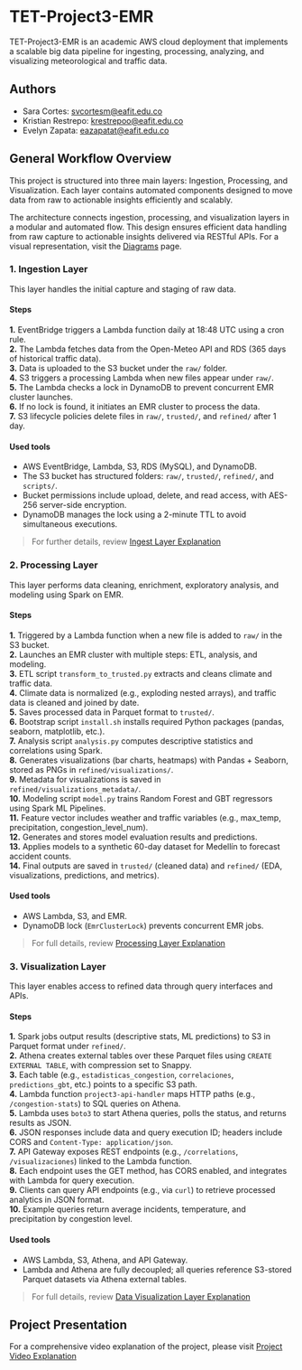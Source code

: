 # TET-Project3-EMR

TET-Project3-EMR is an academic AWS cloud deployment that implements a scalable big data pipeline for ingesting, processing, analyzing, and visualizing meteorological and traffic data.

## Authors
- Sara Cortes: svcortesm@eafit.edu.co
- Kristian Restrepo: krestrepoo@eafit.edu.co
- Evelyn Zapata: eazapatat@eafit.edu.co

## General Workflow Overview
This project is structured into three main layers: Ingestion, Processing, and Visualization. Each layer contains automated components designed to move data from raw to actionable insights efficiently and scalably.

The architecture connects ingestion, processing, and visualization layers in a modular and automated flow. This design ensures efficient data handling from raw capture to actionable insights delivered via RESTful APIs.
For a visual representation, visit the [Diagrams](https://github.com/SaraCmque/TET-Project3-EMR/wiki/Diagrams) page.

### 1. Ingestion Layer
This layer handles the initial capture and staging of raw data.

#### Steps
**1.** EventBridge triggers a Lambda function daily at 18:48 UTC using a cron rule.  
**2.** The Lambda fetches data from the Open-Meteo API and RDS (365 days of historical traffic data).  
**3.** Data is uploaded to the S3 bucket under the `raw/` folder.  
**4.** S3 triggers a processing Lambda when new files appear under `raw/`.  
**5.** The Lambda checks a lock in DynamoDB to prevent concurrent EMR cluster launches.  
**6.** If no lock is found, it initiates an EMR cluster to process the data.  
**7.** S3 lifecycle policies delete files in `raw/`, `trusted/`, and `refined/` after 1 day.

#### Used tools
- AWS EventBridge, Lambda, S3, RDS (MySQL), and DynamoDB.
- The S3 bucket has structured folders: `raw/`, `trusted/`, `refined/`, and `scripts/`.
- Bucket permissions include upload, delete, and read access, with AES-256 server-side encryption.
- DynamoDB manages the lock using a 2-minute TTL to avoid simultaneous executions.

> For further details, review [Ingest Layer Explanation](https://github.com/SaraCmque/TET-Project3-EMR/wiki/Components-description#1-ingest-layer-explanation)

### 2. Processing Layer
This layer performs data cleaning, enrichment, exploratory analysis, and modeling using Spark on EMR.

#### Steps
**1.** Triggered by a Lambda function when a new file is added to `raw/` in the S3 bucket.  
**2.** Launches an EMR cluster with multiple steps: ETL, analysis, and modeling.  
**3.** ETL script `transform_to_trusted.py` extracts and cleans climate and traffic data.  
**4.** Climate data is normalized (e.g., exploding nested arrays), and traffic data is cleaned and joined by date.  
**5.** Saves processed data in Parquet format to `trusted/`.  
**6.** Bootstrap script `install.sh` installs required Python packages (pandas, seaborn, matplotlib, etc.).  
**7.** Analysis script `analysis.py` computes descriptive statistics and correlations using Spark.  
**8.** Generates visualizations (bar charts, heatmaps) with Pandas + Seaborn, stored as PNGs in `refined/visualizations/`.  
**9.** Metadata for visualizations is saved in `refined/visualizations_metadata/`.  
**10.** Modeling script `model.py` trains Random Forest and GBT regressors using Spark ML Pipelines.  
**11.** Feature vector includes weather and traffic variables (e.g., max_temp, precipitation, congestion_level_num).  
**12.** Generates and stores model evaluation results and predictions.  
**13.** Applies models to a synthetic 60-day dataset for Medellín to forecast accident counts.  
**14.** Final outputs are saved in `trusted/` (cleaned data) and `refined/` (EDA, visualizations, predictions, and metrics).  

#### Used tools
- AWS Lambda, S3, and EMR.
- DynamoDB lock (`EmrClusterLock`) prevents concurrent EMR jobs.

> For full details, review [Processing Layer Explanation](https://github.com/SaraCmque/TET-Project3-EMR/wiki/Components-description#2-processing-layer-explanation)

### 3. Visualization Layer
This layer enables access to refined data through query interfaces and APIs.

#### Steps
**1.** Spark jobs output results (descriptive stats, ML predictions) to S3 in Parquet format under `refined/`.  
**2.** Athena creates external tables over these Parquet files using `CREATE EXTERNAL TABLE`, with compression set to Snappy.  
**3.** Each table (e.g., `estadisticas_congestion`, `correlaciones`, `predictions_gbt`, etc.) points to a specific S3 path.  
**4.** Lambda function `project3-api-handler` maps HTTP paths (e.g., `/congestion-stats`) to SQL queries on Athena.  
**5.** Lambda uses `boto3` to start Athena queries, polls the status, and returns results as JSON.  
**6.** JSON responses include data and query execution ID; headers include CORS and `Content-Type: application/json`.  
**7.** API Gateway exposes REST endpoints (e.g., `/correlations`, `/visualizaciones`) linked to the Lambda function.  
**8.** Each endpoint uses the GET method, has CORS enabled, and integrates with Lambda for query execution.  
**9.** Clients can query API endpoints (e.g., via `curl`) to retrieve processed analytics in JSON format.  
**10.** Example queries return average incidents, temperature, and precipitation by congestion level.  

#### Used tools
- AWS Lambda, S3, Athena, and API Gateway.
- Lambda and Athena are fully decoupled; all queries reference S3-stored Parquet datasets via Athena external tables.

> For full details, review [Data Visualization Layer Explanation](http://github.com/SaraCmque/TET-Project3-EMR/wiki/Components-description#3-data-visualization-layer-explanation)

## Project Presentation
For a comprehensive video explanation of the project, please visit [Project Video Explanation](https://www.canva.com/design/DAGpD6jp_dM/09ZwufV7FVTVMP1f-vJQYQ/watch?utm_content=DAGpD6jp_dM&utm_campaign=designshare&utm_medium=link2&utm_source=uniquelinks&utlId=hab2cc7f00d)
